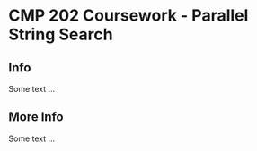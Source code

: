 CMP 202 Coursework - Parallel String Search
===========================================

Info
----
Some text ...

More Info
---------

Some text ...
